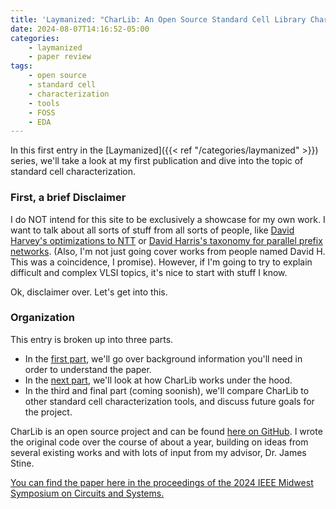 ```yaml
---
title: 'Laymanized: "CharLib: An Open Source Standard Cell Library Characterizer"'
date: 2024-08-07T14:16:52-05:00
categories:
    - laymanized
    - paper review
tags:
    - open source
    - standard cell
    - characterization
    - tools
    - FOSS
    - EDA
---
```


In this first entry in the [Laymanized]({{< ref "/categories/laymanized" >}}) series, we'll take a
look at my first publication and dive into the topic of standard cell characterization.

<!--more-->

### First, a brief Disclaimer

I do NOT intend for this site to be exclusively a showcase for my own work. I want to talk about
all sorts of stuff from all sorts of people, like [David Harvey's optimizations to NTT](https://www.sciencedirect.com/science/article/pii/S0747717113001181)
or [David Harris's taxonomy for parallel prefix networks](https://ieeexplore.ieee.org/abstract/document/1292373).
(Also, I'm not just going cover works from people named David H. This was a coincidence, I
promise). However, if I'm going to try to explain difficult and complex VLSI topics, it's nice
to start with stuff I know.

Ok, disclaimer over. Let's get into this.

### Organization

This entry is broken up into three parts.
- In the [first part](./background), we'll go over background information you'll need in order to
understand the paper.
- In the [next part](./operation), we'll look at how CharLib works under the hood.
- In the third and final part (coming soonish), we'll compare CharLib to other standard
cell characterization tools, and discuss future goals for the project.

CharLib is an open source project and can be found [here on GitHub](https://github.com/stineje/charlib).
I wrote the original code over the course of about a year, building on ideas from several existing
works and with lots of input from my advisor, Dr. James Stine.

[You can find the paper here in the proceedings of the 2024 IEEE Midwest Symposium on Circuits and Systems.](https://ieeexplore.ieee.org/abstract/document/10658687)
